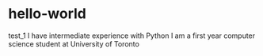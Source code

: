 # hello-world
test_1
I have intermediate experience with Python
I am a first year computer science student at University of Toronto
